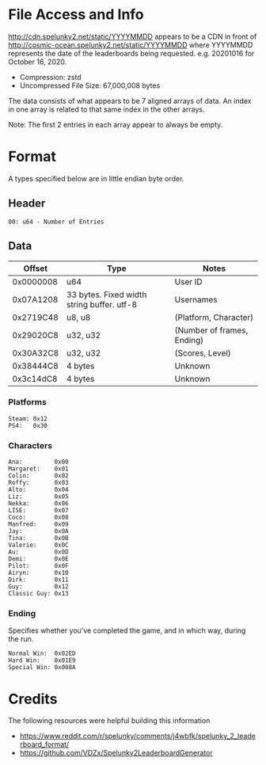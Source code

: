 
# File Access and Info

http://cdn.spelunky2.net/static/YYYYMMDD appears to be a CDN in front of http://cosmic-ocean.spelunky2.net/static/YYYYMMDD where YYYYMMDD represents the date of the leaderboards being requested. e.g. 20201016 for October 16, 2020.

* Compression: zstd
* Uncompressed File Size: 67,000,008 bytes

The data consists of what appears to be 7 aligned arrays of data. An index in one array is related to that same index in the other arrays.

Note: The first 2 entries in each array appear to always be empty.

# Format

A types specified below are in little endian byte order.

## Header

```
00: u64 - Number of Entries
```

## Data

| Offset | Type | Notes |
| ------ | ---- | ----- |
| 0x0000008 | u64 | User ID |
| 0x07A1208 | 33 bytes. Fixed width string buffer. utf-8 | Usernames |
| 0x2719C48 | u8, u8 | (Platform, Character)
| 0x29020C8 | u32, u32 | (Number of frames, Ending)
| 0x30A32C8 | u32, u32 | (Scores, Level)
| 0x38444C8 | 4 bytes | Unknown
| 0x3c14dC8 | 4 bytes | Unknown

### Platforms

```
Steam: 0x12
PS4:   0x30
```

### Characters

```
Ana:         0x00
Margaret:    0x01
Colin:       0x02
Roffy:       0x03
Alto:        0x04
Liz:         0x05
Nekka:       0x06
LISE:        0x07
Coco:        0x08
Manfred:     0x09
Jay:         0x0A
Tina:        0x0B
Valerie:     0x0C
Au:          0x0D
Demi:        0x0E
Pilot:       0x0F
Airyn:       0x10
Dirk:        0x11
Guy:         0x12
Classic Guy: 0x13
```

### Ending

Specifies whether you've completed the game, and in which way, during the run.

```
Normal Win:  0x02ED
Hard Win:    0x01E9
Special Win: 0x008A
```

# Credits

The following resources were helpful building this information

 * https://www.reddit.com/r/spelunky/comments/j4wbfk/spelunky_2_leaderboard_format/
 * https://github.com/VDZx/Spelunky2LeaderboardGenerator
